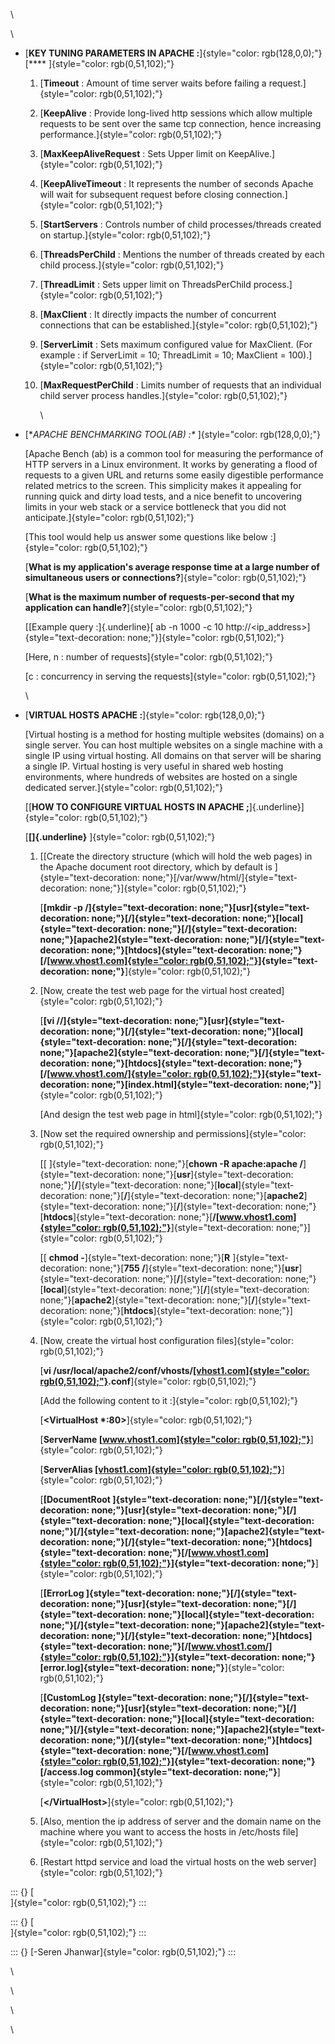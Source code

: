 \

\

- [**KEY TUNING PARAMETERS IN APACHE :**]{style="color: rgb(128,0,0);"}\
  [**\**
  ]{style="color: rgb(0,51,102);"}
  1.  [**Timeout** : Amount of time server waits before failing a
      request.]{style="color: rgb(0,51,102);"}

  2.  [**KeepAlive** : Provide long-lived http sessions which allow
      multiple requests to be sent over the same tcp connection, hence
      increasing performance.]{style="color: rgb(0,51,102);"}

  3.  [**MaxKeepAliveRequest** : Sets Upper limit on
      KeepAlive.]{style="color: rgb(0,51,102);"}

  4.  [**KeepAliveTimeout** : It represents the number of seconds Apache
      will wait for subsequent request before closing
      connection.]{style="color: rgb(0,51,102);"}

  5.  [**StartServers** : Controls number of child processes/threads
      created on startup.]{style="color: rgb(0,51,102);"}

  6.  [**ThreadsPerChild** : Mentions the number of threads created by
      each child process.]{style="color: rgb(0,51,102);"}

  7.  [**ThreadLimit** : Sets upper limit on ThreadsPerChild
      process.]{style="color: rgb(0,51,102);"}

  8.  [**MaxClient** : It directly impacts the number of concurrent
      connections that can be
      established.]{style="color: rgb(0,51,102);"}

  9.  [**ServerLimit** : Sets maximum configured value for MaxClient.
      (For example : if ServerLimit = 10; ThreadLimit = 10; MaxClient =
      100).]{style="color: rgb(0,51,102);"}

  10. [**MaxRequestPerChild** : Limits number of requests that an
      individual child server process
      handles.]{style="color: rgb(0,51,102);"}

      \

- [**APACHE BENCHMARKING TOOL(AB) :\**
  ]{style="color: rgb(128,0,0);"}

  [Apache Bench (ab) is a common tool for measuring the performance of
  HTTP servers in a Linux environment. It works by generating a flood of
  requests to a given URL and returns some easily digestible performance
  related metrics to the screen. This simplicity makes it appealing for
  running quick and dirty load tests, and a nice benefit to uncovering
  limits in your web stack or a service bottleneck that you did not
  anticipate.]{style="color: rgb(0,51,102);"}

  [This tool would help us answer some questions like below
  :]{style="color: rgb(0,51,102);"}

  [**What is my application's average response time at a large number of
  simultaneous users or connections?**]{style="color: rgb(0,51,102);"}

  [**What is the maximum number of requests-per-second that my
  application can handle?**]{style="color: rgb(0,51,102);"}

  [[Example query :]{.underline}[ ab -n 1000 -c 10
  http://\<ip_address\>]{style="text-decoration: none;"}]{style="color: rgb(0,51,102);"}

  [Here, n : number of requests]{style="color: rgb(0,51,102);"}

  [c : concurrency in serving the
  requests]{style="color: rgb(0,51,102);"}

  \

- [**VIRTUAL HOSTS APACHE :**]{style="color: rgb(128,0,0);"}

  [Virtual hosting is a method for hosting multiple websites (domains)
  on a single server. You can host multiple websites on a single machine
  with a single IP using virtual hosting. All domains on that server
  will be sharing a single IP. Virtual hosting is very useful in shared
  web hosting environments, where hundreds of websites are hosted on a
  single dedicated server.]{style="color: rgb(0,51,102);"}

  [[**HOW TO CONFIGURE VIRTUAL HOSTS IN APACHE
  ;**]{.underline}]{style="color: rgb(0,51,102);"}

  [**[\]{.underline}**
  ]{style="color: rgb(0,51,102);"}

  1.  [[Create the directory structure (which will hold the web pages)
      in the Apache document root directory, which by default is
      ]{style="text-decoration: none;"}[/var/www/html/]{style="text-decoration: none;"}]{style="color: rgb(0,51,102);"}

      [**[mkdir -p
      /]{style="text-decoration: none;"}[usr]{style="text-decoration: none;"}[/]{style="text-decoration: none;"}[local]{style="text-decoration: none;"}[/]{style="text-decoration: none;"}[apache2]{style="text-decoration: none;"}[/]{style="text-decoration: none;"}[htdocs]{style="text-decoration: none;"}[/[[www.vhost1.com]{style="color: rgb(0,51,102);"}](http://www.vhost1.com)]{style="text-decoration: none;"}**]{style="color: rgb(0,51,102);"}

  2.  [Now, create the test web page for the virtual host
      created]{style="color: rgb(0,51,102);"}

      [**[vi
      //]{style="text-decoration: none;"}[usr]{style="text-decoration: none;"}[/]{style="text-decoration: none;"}[local]{style="text-decoration: none;"}[/]{style="text-decoration: none;"}[apache2]{style="text-decoration: none;"}[/]{style="text-decoration: none;"}[htdocs]{style="text-decoration: none;"}[/[[www.vhost1.com/]{style="color: rgb(0,51,102);"}](http://www.vhost1.com/)]{style="text-decoration: none;"}[index.html]{style="text-decoration: none;"}**]{style="color: rgb(0,51,102);"}

      [And design the test web page in
      html]{style="color: rgb(0,51,102);"}

  3.  [Now set the required ownership and
      permissions]{style="color: rgb(0,51,102);"}

      [[ ]{style="text-decoration: none;"}[**chown -R apache:apache
      /**]{style="text-decoration: none;"}[**usr**]{style="text-decoration: none;"}[**/**]{style="text-decoration: none;"}[**local**]{style="text-decoration: none;"}[**/**]{style="text-decoration: none;"}[**apache2**]{style="text-decoration: none;"}[**/**]{style="text-decoration: none;"}[**htdocs**]{style="text-decoration: none;"}[**/[[www.vhost1.com]{style="color: rgb(0,51,102);"}](http://www.vhost1.com)**]{style="text-decoration: none;"}]{style="color: rgb(0,51,102);"}

      [[ **chmod -**]{style="text-decoration: none;"}[**R**
      ]{style="text-decoration: none;"}[**755
      /**]{style="text-decoration: none;"}[**usr**]{style="text-decoration: none;"}[**/**]{style="text-decoration: none;"}[**local**]{style="text-decoration: none;"}[**/**]{style="text-decoration: none;"}[**apache2**]{style="text-decoration: none;"}[**/**]{style="text-decoration: none;"}[**htdocs**]{style="text-decoration: none;"}]{style="color: rgb(0,51,102);"}

  4.  [Now, create the virtual host configuration
      files]{style="color: rgb(0,51,102);"}

      [**vi
      /usr/local/apache2/conf/vhosts/[[vhost1.com]{style="color: rgb(0,51,102);"}](http://vhost1.com).conf**]{style="color: rgb(0,51,102);"}

      [Add the following content to it :]{style="color: rgb(0,51,102);"}

      [**\<VirtualHost \*:80\>**]{style="color: rgb(0,51,102);"}

      [**ServerName
      [[www.vhost1.com]{style="color: rgb(0,51,102);"}](http://www.vhost1.com)**]{style="color: rgb(0,51,102);"}

      [**ServerAlias
      [[vhost1.com]{style="color: rgb(0,51,102);"}](http://vhost1.com)**]{style="color: rgb(0,51,102);"}

      [**[DocumentRoot
      ]{style="text-decoration: none;"}[/]{style="text-decoration: none;"}[usr]{style="text-decoration: none;"}[/]{style="text-decoration: none;"}[local]{style="text-decoration: none;"}[/]{style="text-decoration: none;"}[apache2]{style="text-decoration: none;"}[/]{style="text-decoration: none;"}[htdocs]{style="text-decoration: none;"}[/[[www.vhost1.com]{style="color: rgb(0,51,102);"}](http://www.vhost1.com)]{style="text-decoration: none;"}**]{style="color: rgb(0,51,102);"}

      [**[ErrorLog
      ]{style="text-decoration: none;"}[/]{style="text-decoration: none;"}[usr]{style="text-decoration: none;"}[/]{style="text-decoration: none;"}[local]{style="text-decoration: none;"}[/]{style="text-decoration: none;"}[apache2]{style="text-decoration: none;"}[/]{style="text-decoration: none;"}[htdocs]{style="text-decoration: none;"}[/[[www.vhost1.com/]{style="color: rgb(0,51,102);"}](http://www.vhost1.com/)]{style="text-decoration: none;"}[error.log]{style="text-decoration: none;"}**]{style="color: rgb(0,51,102);"}

      [**[CustomLog
      ]{style="text-decoration: none;"}[/]{style="text-decoration: none;"}[usr]{style="text-decoration: none;"}[/]{style="text-decoration: none;"}[local]{style="text-decoration: none;"}[/]{style="text-decoration: none;"}[apache2]{style="text-decoration: none;"}[/]{style="text-decoration: none;"}[htdocs]{style="text-decoration: none;"}[/[[www.vhost1.com]{style="color: rgb(0,51,102);"}](http://www.vhost1.com)]{style="text-decoration: none;"}[/access.log
      common]{style="text-decoration: none;"}**]{style="color: rgb(0,51,102);"}

      [**\</VirtualHost\>**]{style="color: rgb(0,51,102);"}

  5.  [Also, mention the ip address of server and the domain name on the
      machine where you want to access the hosts in /etc/hosts
      file]{style="color: rgb(0,51,102);"}

  6.  [Restart httpd service and load the virtual hosts on the web
      server]{style="color: rgb(0,51,102);"}

::: {}
[\
]{style="color: rgb(0,51,102);"}
:::

::: {}
[\
]{style="color: rgb(0,51,102);"}
:::

::: {}
[-Seren Jhanwar]{style="color: rgb(0,51,102);"}
:::

\

\

\

\
